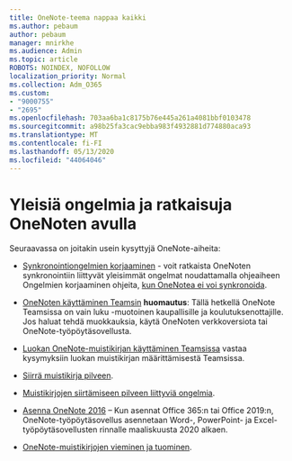 ```yaml
---
title: OneNote-teema nappaa kaikki
ms.author: pebaum
author: pebaum
manager: mnirkhe
ms.audience: Admin
ms.topic: article
ROBOTS: NOINDEX, NOFOLLOW
localization_priority: Normal
ms.collection: Adm_O365
ms.custom:
- "9000755"
- "2695"
ms.openlocfilehash: 703aa6ba1c8175b76e445a261a4081bbf0103478
ms.sourcegitcommit: a98b25fa3cac9ebba983f4932881d774880aca93
ms.translationtype: MT
ms.contentlocale: fi-FI
ms.lasthandoff: 05/13/2020
ms.locfileid: "44064046"
---
```

# <a name="common-issues-and-resolutions-with-onenote"></a>Yleisiä ongelmia ja ratkaisuja OneNoten avulla

Seuraavassa on joitakin usein kysyttyjä OneNote-aiheita:

- [Synkronointiongelmien korjaaminen](https://support.office.com/article/299495ef-66d1-448f-90c1-b785a6968d45) - voit ratkaista OneNoten synkronointiin liittyvät yleisimmät ongelmat noudattamalla ohjeaiheen Ongelmien korjaaminen ohjeita, [kun OneNotea ei voi synkronoida](https://support.office.com/article/Fix-issues-when-you-can-t-sync-OneNote-299495ef-66d1-448f-90c1-b785a6968d45).

- [OneNoten käyttäminen Teamsin](https://support.microsoft.com/office/add-a-onenote-notebook-to-teams-0ec78cc3-ba3b-4279-a88e-aa40af9865c2) **huomautus**: Tällä hetkellä OneNote Teamsissa on vain luku -muotoinen kaupallisille ja koulutuksenottajille. Jos haluat tehdä muokkauksia, käytä OneNoten verkkoversiota tai OneNote-työpöytäsovellusta.

- [Luokan OneNote-muistikirjan käyttäminen Teamsissa](https://support.office.com/article/bd77f11f-27cd-4d41-bfbd-2b11799f1440) vastaa kysymyksiin luokan muistikirjan määrittämisestä Teamsissa.

- [Siirrä muistikirja pilveen](https://support.office.com/article/d5c28b91-7b9c-45be-8f0c-529bdbba019a).

- [Muistikirjojen siirtämiseen pilveen liittyviä ongelmia](https://support.office.com/article/70528107-11dc-4f3f-b695-b150059dfd78).

- [Asenna OneNote 2016](https://support.office.com/article/c08068d8-b517-4464-9ff2-132cb9c45c08) – Kun asennat Office 365:n tai Office 2019:n, OneNote-työpöytäsovellus asennetaan Word-, PowerPoint- ja Excel-työpöytäsovellusten rinnalle maaliskuusta 2020 alkaen.

- [OneNote-muistikirjojen vieminen ja tuominen](https://support.office.com/article/a4b60da5-8f33-464e-b1ba-b95ce540f309).
